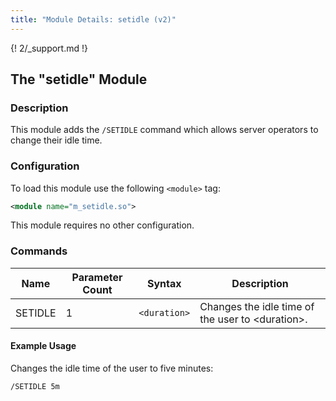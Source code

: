 ```yaml
---
title: "Module Details: setidle (v2)"
---
```


{! 2/_support.md !}

## The "setidle" Module

### Description

This module adds the `/SETIDLE` command which allows server operators to change their idle time.

### Configuration

To load this module use the following `<module>` tag:

```xml
<module name="m_setidle.so">
```

This module requires no other configuration.

### Commands

Name    | Parameter Count | Syntax       | Description
------- | --------------- | ------------ | -----------
SETIDLE | 1               | `<duration>` | Changes the idle time of the user to &lt;duration&gt;.

#### Example Usage

Changes the idle time of the user to five minutes:

```plaintext
/SETIDLE 5m
```
